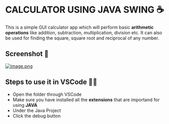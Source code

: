 # CALCULATOR USING JAVA SWING ☕️
This is  a simple GUI calculator app which will perform basic **arithmetic operations** like addition, subtraction, multiplication, division etc. It can also be used for finding the square, square root and reciprocal of any number.

## Screenshot 📸

[![image.png](https://i.postimg.cc/4NKBQNK2/image.png)](https://postimg.cc/GHCFcRxv)

## Steps to use it in VSCode 👨‍💻 

- Open the folder through VSCode 
- Make sure you have installed all the **extensions** that are importand for using **JAVA**
- Under the Java Project 
- Click the debug button
